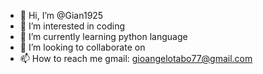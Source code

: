 - 👋 Hi, I’m @Gian1925
- 👀 I’m interested in coding
- 🌱 I’m currently learning python language
- 💞️ I’m looking to collaborate on 
- 📫 How to reach me gmail: gioangelotabo77@gmail.com

<!---
Gian1925/Gian1925 is a ✨ special ✨ repository because its `README.md` (this file) appears on your GitHub profile.
You can click the Preview link to take a look at your changes.
--->

